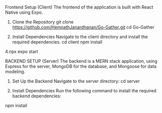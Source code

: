 Frontend Setup (Client)
The frontend of the application is built with React Native using Expo.

1. Clone the Repository
git clone https://github.com/HemnathJanardhanan/Go-Gather.git
cd Go-Gather

3. Install Dependencies
Navigate to the client directory and install the required dependencies.
cd client
npm install

4.npx expo start

BACKEND SETUP (Server)
The backend is a MERN stack application, using Express for the server, MongoDB for the database, and Mongoose for data modeling.
1. Set Up the Backend
Navigate to the server directory:
cd server

3. Install Dependencies
Run the following command to install the required backend dependencies:

npm install
